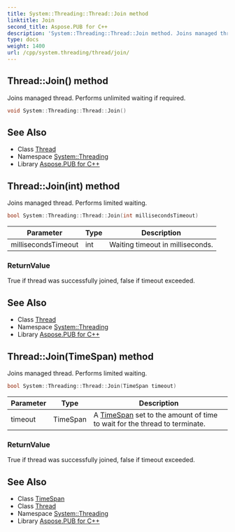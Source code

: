 ```yaml
---
title: System::Threading::Thread::Join method
linktitle: Join
second_title: Aspose.PUB for C++
description: 'System::Threading::Thread::Join method. Joins managed thread. Performs unlimited waiting if required in C++.'
type: docs
weight: 1400
url: /cpp/system.threading/thread/join/
---
```

## Thread::Join() method


Joins managed thread. Performs unlimited waiting if required.

```cpp
void System::Threading::Thread::Join()
```

## See Also

* Class [Thread](../)
* Namespace [System::Threading](../../)
* Library [Aspose.PUB for C++](../../../)
## Thread::Join(int) method


Joins managed thread. Performs limited waiting.

```cpp
bool System::Threading::Thread::Join(int millisecondsTimeout)
```


| Parameter | Type | Description |
| --- | --- | --- |
| millisecondsTimeout | int | Waiting timeout in milliseconds. |

### ReturnValue

True if thread was successfully joined, false if timeout exceeded.

## See Also

* Class [Thread](../)
* Namespace [System::Threading](../../)
* Library [Aspose.PUB for C++](../../../)
## Thread::Join(TimeSpan) method


Joins managed thread. Performs limited waiting.

```cpp
bool System::Threading::Thread::Join(TimeSpan timeout)
```


| Parameter | Type | Description |
| --- | --- | --- |
| timeout | TimeSpan | A [TimeSpan](../../../system/timespan/) set to the amount of time to wait for the thread to terminate. |

### ReturnValue

True if thread was successfully joined, false if timeout exceeded.

## See Also

* Class [TimeSpan](../../../system/timespan/)
* Class [Thread](../)
* Namespace [System::Threading](../../)
* Library [Aspose.PUB for C++](../../../)
